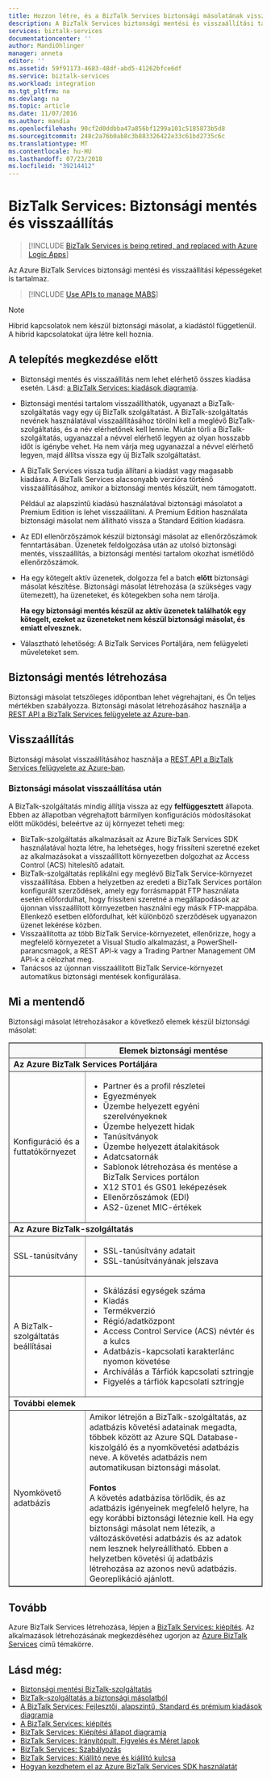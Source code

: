 ```yaml
---
title: Hozzon létre, és a BizTalk Services biztonsági másolatának visszaállítása |} A Microsoft Docs
description: A BizTalk Services biztonsági mentési és visszaállítási tartalmazza. Megtudhatja, hogyan hozhat létre, és a visszaállítás biztonsági másolatból, és döntse el, mi a mentendő. MABS, WABS
services: biztalk-services
documentationcenter: ''
author: MandiOhlinger
manager: anneta
editor: ''
ms.assetid: 59f91173-4683-48df-abd5-41262bfce6df
ms.service: biztalk-services
ms.workload: integration
ms.tgt_pltfrm: na
ms.devlang: na
ms.topic: article
ms.date: 11/07/2016
ms.author: mandia
ms.openlocfilehash: 90cf2d0ddbba47a856bf1299a101c5185873b5d8
ms.sourcegitcommit: 248c2a76b0ab8c3b883326422e33c61bd2735c6c
ms.translationtype: MT
ms.contentlocale: hu-HU
ms.lasthandoff: 07/23/2018
ms.locfileid: "39214412"
---
```

# <a name="biztalk-services-backup-and-restore"></a>BizTalk Services: Biztonsági mentés és visszaállítás

> [!INCLUDE [BizTalk Services is being retired, and replaced with Azure Logic Apps](../../includes/biztalk-services-retirement.md)]

Az Azure BizTalk Services biztonsági mentési és visszaállítási képességeket is tartalmaz. 

> [!INCLUDE [Use APIs to manage MABS](../../includes/biztalk-services-retirement-azure-classic-portal.md)]

> [!NOTE]
> Hibrid kapcsolatok nem készül biztonsági másolat, a kiadástól függetlenül. A hibrid kapcsolatokat újra létre kell hoznia.


## <a name="before-you-begin"></a>A telepítés megkezdése előtt
* Biztonsági mentés és visszaállítás nem lehet elérhető összes kiadása esetén. Lásd: [a BizTalk Services: kiadások diagramja](biztalk-editions-feature-chart.md).
* Biztonsági mentési tartalom visszaállíthatók, ugyanazt a BizTalk-szolgáltatás vagy egy új BizTalk szolgáltatást. A BizTalk-szolgáltatás nevének használatával visszaállításához törölni kell a meglévő BizTalk-szolgáltatás, és a név elérhetőnek kell lennie. Miután törli a BizTalk-szolgáltatás, ugyanazzal a névvel elérhető legyen az olyan hosszabb időt is igénybe vehet. Ha nem várja meg ugyanazzal a névvel elérhető legyen, majd állítsa vissza egy új BizTalk szolgáltatást.
* A BizTalk Services vissza tudja állítani a kiadást vagy magasabb kiadásra. A BizTalk Services alacsonyabb verzióra történő visszaállításához, amikor a biztonsági mentés készült, nem támogatott.
  
    Például az alapszintű kiadású használatával biztonsági másolatot a Premium Edition is lehet visszaállítani. A Premium Edition használata biztonsági másolat nem állítható vissza a Standard Edition kiadásra.
* Az EDI ellenőrzőszámok készül biztonsági másolat az ellenőrzőszámok fenntartásában. Üzenetek feldolgozása után az utolsó biztonsági mentés, visszaállítás, a biztonsági mentési tartalom okozhat ismétlődő ellenőrzőszámok.
* Ha egy kötegelt aktív üzenetek, dolgozza fel a batch **előtt** biztonsági másolat készítése. Biztonsági másolat létrehozása (a szükséges vagy ütemezett), ha üzeneteket, és kötegekben soha nem tárolja. 
  
    **Ha egy biztonsági mentés készül az aktív üzenetek találhatók egy kötegelt, ezeket az üzeneteket nem készül biztonsági másolat, és emiatt elvesznek.**
* Választható lehetőség: A BizTalk Services Portáljára, nem felügyeleti műveleteket sem.

## <a name="create-a-backup"></a>Biztonsági mentés létrehozása
Biztonsági másolat tetszőleges időpontban lehet végrehajtani, és Ön teljes mértékben szabályozza. Biztonsági másolat létrehozásához használja a [REST API a BizTalk Services felügyelete az Azure-ban](https://msdn.microsoft.com/library/azure/dn232347.aspx).

## <a name="restore"></a>Visszaállítás
Biztonsági másolat visszaállításához használja a [REST API a BizTalk Services felügyelete az Azure-ban](https://msdn.microsoft.com/library/azure/dn232347.aspx).

### <a name="postrestore"></a>Biztonsági másolat visszaállítása után
A BizTalk-szolgáltatás mindig állítja vissza az egy **felfüggesztett** állapota. Ebben az állapotban végrehajtott bármilyen konfigurációs módosításokat előtt működési, beleértve az új környezet teheti meg:

* BizTalk-szolgáltatás alkalmazásait az Azure BizTalk Services SDK használatával hozta létre, ha lehetséges, hogy frissíteni szeretné ezeket az alkalmazásokat a visszaállított környezetben dolgozhat az Access Control (ACS) hitelesítő adatait.
* BizTalk-szolgáltatás replikálni egy meglévő BizTalk Service-környezet visszaállítása. Ebben a helyzetben az eredeti a BizTalk Services portálon konfigurált szerződések, amely egy forrásmappát FTP használata esetén előfordulhat, hogy frissíteni szeretné a megállapodások az újonnan visszaállított környezetben használni egy másik FTP-mappába. Ellenkező esetben előfordulhat, két különböző szerződések ugyanazon üzenet lekérése közben.
* Visszaállította az több BizTalk Service-környezetet, ellenőrizze, hogy a megfelelő környezetet a Visual Studio alkalmazást, a PowerShell-parancsmagok, a REST API-k vagy a Trading Partner Management OM API-k a célozhat meg.
* Tanácsos az újonnan visszaállított BizTalk Service-környezet automatikus biztonsági mentések konfigurálása.

## <a name="what-gets-backed-up"></a>Mi a mentendő
Biztonsági másolat létrehozásakor a következő elemek készül biztonsági másolat:

<table border="1"> 
<tr bgcolor="FAF9F9">
<th> </th>
<TH>Elemek biztonsági mentése</TH> 
</tr> 
<tr>
<td colspan="2">
 <strong>Az Azure BizTalk Services Portáljára</strong></td>
</tr> 
<tr>
<td>Konfiguráció és a futtatókörnyezet</td> 
<td>
<ul>
<li>Partner és a profil részletei</li>
<li>Egyezmények</li>
<li>Üzembe helyezett egyéni szerelvényeknek</li>
<li>Üzembe helyezett hidak</li>
<li>Tanúsítványok</li>
<li>Üzembe helyezett átalakítások</li>
<li>Adatcsatornák</li>
<li>Sablonok létrehozása és mentése a BizTalk Services portálon</li>
<li>X12 ST01 és GS01 leképezések</li>
<li>Ellenőrzőszámok (EDI)</li>
<li>AS2-üzenet MIC-értékek</li>
</ul>
</td>
</tr> 

<tr>
<td colspan="2">
 <strong>Az Azure BizTalk-szolgáltatás</strong></td>
</tr> 
<tr>
<td>SSL-tanúsítvány</td> 
<td>
<ul>
<li>SSL-tanúsítvány adatait</li>
<li>SSL-tanúsítványának jelszava</li>
</ul>
</td>
</tr> 
<tr>
<td>A BizTalk-szolgáltatás beállításai</td> 
<td>
<ul>
<li>Skálázási egységek száma</li>
<li>Kiadás</li>
<li>Termékverzió</li>
<li>Régió/adatközpont</li>
<li>Access Control Service (ACS) névtér és a kulcs</li>
<li>Adatbázis-kapcsolati karakterlánc nyomon követése</li>
<li>Archiválás a Tárfiók kapcsolati sztringje</li>
<li>Figyelés a tárfiók kapcsolati sztringje</li>
</ul>
</td>
</tr> 
<tr>
<td colspan="2">
 <strong>További elemek</strong></td>
</tr> 
<tr>
<td>Nyomkövető adatbázis</td> 
<td>Amikor létrejön a BizTalk-szolgáltatás, az adatbázis követési adatainak megadta, többek között az Azure SQL Database-kiszolgáló és a nyomkövetési adatbázis neve. A követés adatbázis nem automatikusan biztonsági másolat.
<br/><br/>
<strong>Fontos</strong><br/>
A követés adatbázisa törlődik, és az adatbázis igényeinek megfelelő helyre, ha egy korábbi biztonsági léteznie kell. Ha egy biztonsági másolat nem létezik, a változáskövetési adatbázis és az adatok nem lesznek helyreállítható. Ebben a helyzetben követési új adatbázis létrehozása az azonos nevű adatbázis. Georeplikáció ajánlott.</td>
</tr> 
</table>

## <a name="next"></a>Tovább
Azure BizTalk Services létrehozása, lépjen a [BizTalk Services: kiépítés](http://go.microsoft.com/fwlink/p/?LinkID=302280). Az alkalmazások létrehozásának megkezdéséhez ugorjon az [Azure BizTalk Services](http://go.microsoft.com/fwlink/p/?LinkID=235197) című témakörre.

## <a name="see-also"></a>Lásd még:
* [Biztonsági mentési BizTalk-szolgáltatás](http://go.microsoft.com/fwlink/p/?LinkID=325584)
* [BizTalk-szolgáltatás a biztonsági másolatból](http://go.microsoft.com/fwlink/p/?LinkID=325582)
* [A BizTalk Services: Fejlesztői, alapszintű, Standard és prémium kiadások diagramja](http://go.microsoft.com/fwlink/p/?LinkID=302279)
* [A BizTalk Services: kiépítés](http://go.microsoft.com/fwlink/p/?LinkID=302280)
* [BizTalk Services: Kiépítési állapot diagramja](http://go.microsoft.com/fwlink/p/?LinkID=329870)
* [BizTalk Services: Irányítópult, Figyelés és Méret lapok](http://go.microsoft.com/fwlink/p/?LinkID=302281)
* [BizTalk Services: Szabályozás](http://go.microsoft.com/fwlink/p/?LinkID=302282)
* [BizTalk Services: Kiállító neve és kiállító kulcsa](http://go.microsoft.com/fwlink/p/?LinkID=303941)
* [Hogyan kezdhetem el az Azure BizTalk Services SDK használatát](http://go.microsoft.com/fwlink/p/?LinkID=302335)

[BackupStatus]: ./media/biztalk-backup-restore/status-last-backup.png
[Restore]: ./media/biztalk-backup-restore/restore-ui.png
[AutomaticBU]: ./media/biztalk-backup-restore/AutomaticBU.png
[RestoreBizTalkService]: ./media/biztalk-backup-restore/RestoreBizTalkServiceWindow.png

